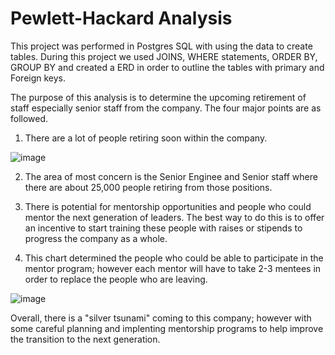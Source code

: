 # Pewlett-Hackard Analysis

This project was performed in Postgres SQL with using the data to create tables.  During this project we used JOINS, WHERE statements, ORDER BY, GROUP BY and created a ERD in order to outline the tables with primary and Foreign keys. 

The purpose of this analysis is to determine the upcoming retirement of staff especially senior staff from the company.  The four major points are as followed.

  1.  There are a lot of people retiring soon within the company.
  
  ![image](https://user-images.githubusercontent.com/103297084/185147294-e36b28a2-b9ab-4681-a3e8-5c564befe42d.png)

  2.  The area of most concern is the Senior Enginee and Senior staff where there are about 25,000 people retiring from those positions.
  
  3. There is potential for mentorship opportunities and people who could mentor the next generation of leaders.  The best way to do this is to offer an incentive to start training these people with raises or stipends to progress the company as a whole.
  
  4.  This chart determined the people who could be able to participate in the mentor program; however each mentor will have to take 2-3 mentees in order to replace the people who are leaving.
  
![image](https://user-images.githubusercontent.com/103297084/184405601-969d4885-dd4e-41b8-b21d-68ff0c423f64.png)


Overall, there is a "silver tsunami" coming to this company; however with some careful planning and implenting mentorship programs to help improve the transition to the next generation. 

